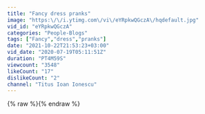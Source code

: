 ```yaml
---
title: "Fancy dress pranks"
image: "https:\/\/i.ytimg.com\/vi\/eYRpkwQGczA\/hqdefault.jpg"
vid_id: "eYRpkwQGczA"
categories: "People-Blogs"
tags: ["Fancy","dress","pranks"]
date: "2021-10-22T21:53:23+03:00"
vid_date: "2020-07-19T05:11:51Z"
duration: "PT4M59S"
viewcount: "3548"
likeCount: "17"
dislikeCount: "2"
channel: "Titus Ioan Ionescu"
---
```

{% raw %}{% endraw %}
